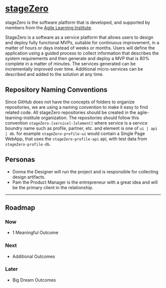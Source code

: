 # [stageZero](https://agile-learning.institute/stagezero)

stageZero is the software platform that is developed, and supported by members from the [Agile Learning Institute](https://agile-learning.institute).

StageZero is a software as a service platform that allows users to design and deploy fully functional MVPs, suitable for continuous improvement, in a matter of hours or days instead of weeks or months. Users will define the application using a guided process to collect information that describes the system requirements and then generate and deploy a MVP that is 80% complete in a matter of minutes. The services generated can be incrementally improved over time. Additional micro-services can be described and added to the solution at any time.

## Repository Naming Conventions

Since GitHub does not have the concepts of folders to organize repositories, we are using a naming convention to make it easy to find related code. All stageZero repositories should be created in the agile-learning-institute organization. The repositories should follow this convention ```stageZero-[service]-[element]``` where service is a service boundry name such as profile, partner, etc. and element is one of ```ui | api | db```. for example ```stageZero-profile-ui``` would contain a Single Page WebApp, that uses the ```stageZero-profile-api``` api, with test data from ```stageZero-profile-db```.

## Personas

- Donna the Designer will run the project and is responsible for collecting design artifacts.
- Pam the Product Manager is the entrepreneur with a great idea and will be the primary client in the relationship.

---

## Roadmap

### Now

- 1 Meaningful Outcome

### Next

- Additional Outcomes

### Later

- Big Dream Outcomes
